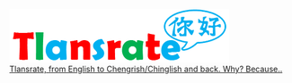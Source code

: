 [![alt text](img/tlansrate.png)
<br>
Tlansrate, from English to Chengrish/Chinglish and back. Why? Because..](http://picnicprojects.com/tlansrate/)
